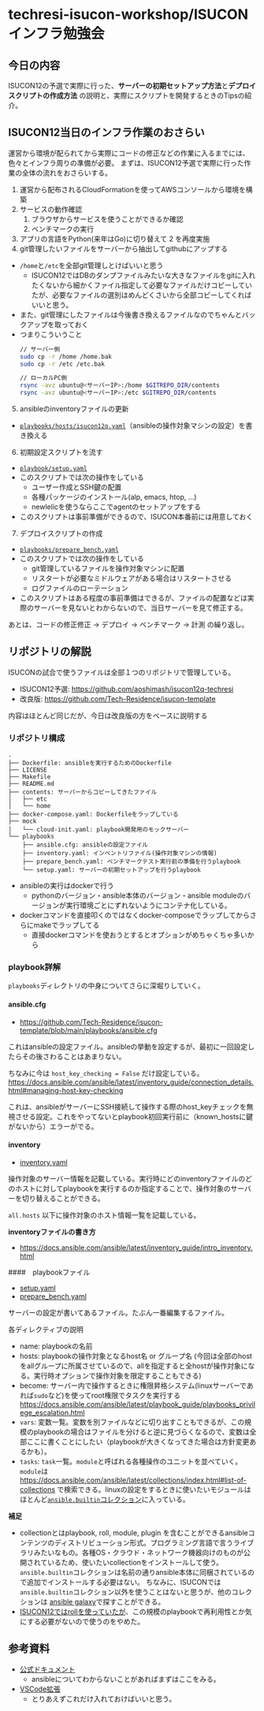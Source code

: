 # techresi-isucon-workshop/ISUCONインフラ勉強会

## 今日の内容

ISUCON12の予選で実際に行った、**サーバーの初期セットアップ方法**と**デプロイスクリプトの作成方法** の説明と、実際にスクリプトを開発するときのTipsの紹介。

## ISUCON12当日のインフラ作業のおさらい

運営から環境が配られてから実際にコードの修正などの作業に入るまでには、色々とインフラ周りの準備が必要。
まずは、ISUCON12予選で実際に行った作業の全体の流れをおさらいする。

1. 運営から配布されるCloudFormationを使ってAWSコンソールから環境を構築
2. サービスの動作確認
   1. ブラウザからサービスを使うことができるか確認
   2. ベンチマークの実行
3. アプリの言語をPython(来年はGo)に切り替えて 2 を再度実施
4. git管理したいファイルをサーバーから抽出してgithubにアップする
  - `/home`と`/etc`を全部git管理しとけばいいと思う
    - ISUCON12ではDBのダンプファイルみたいな大きなファイルをgitに入れたくないから細かくファイル指定して必要なファイルだけコピーしていたが、必要なファイルの選別はめんどくさいから全部コピーしてくればいいと思う。
  - また、git管理にしたファイルは今後書き換えるファイルなのでちゃんとバックアップを取っておく
  - つまりこういうこと
    ```bash
    // サーバー側
    sudo cp -r /home /home.bak
    sudo cp -r /etc /etc.bak

    // ローカルPC側
    rsync -avz ubuntu@<サーバーIP>:/home $GITREPO_DIR/contents
    rsync -avz ubuntu@<サーバーIP>:/etc $GITREPO_DIR/contents
    ```
5. ansibleのinventoryファイルの更新
  - [`playbooks/hosts/isucon12q.yaml`](https://github.com/aoshimash/isucon12q-techresi/blob/main/playbooks/hosts/isucon12q.yaml)（ansibleの操作対象マシンの設定）を書き換える
6. 初期設定スクリプトを流す
  - [`playbook/setup.yaml`](https://github.com/aoshimash/isucon12q-techresi/blob/main/playbooks/setup.yaml)
  - このスクリプトでは次の操作をしている
    - ユーザー作成とSSH鍵の配置
    - 各種パッケージのインストール(alp, emacs, htop, ...)
    - newlelicを使うならここでagentのセットアップをする
  - このスクリプトは事前準備ができるので、ISUCON本番前には用意しておく
7. デプロイスクリプトの作成
  - [`playbooks/prepare_bench.yaml`](https://github.com/aoshimash/isucon12q-techresi/blob/main/playbooks/prepare_bench.yaml)
  - このスクリプトでは次の操作をしている
    - git管理しているファイルを操作対象マシンに配置
    - リスタートが必要なミドルウェアがある場合はリスタートさせる
    - ログファイルのローテーション
  - このスクリプトはある程度の事前準備はできるが、ファイルの配置などは実際のサーバーを見ないとわからないので、当日サーバーを見て修正する。

あとは、コードの修正修正 → デプロイ → ベンチマーク → 計測 の繰り返し。

## リポジトリの解説

ISUCONの試合で使うファイルは全部１つのリポジトリで管理している。

- ISUCON12予選: https://github.com/aoshimash/isucon12q-techresi
- 改良版: https://github.com/Tech-Residence/isucon-template

内容はほとんど同じだが、今日は改良版の方をベースに説明する

### リポジトリ構成

```
.
├── Dockerfile: ansibleを実行するためのDockerfile
├── LICENSE
├── Makefile
├── README.md
├── contents: サーバーからコピーしてきたファイル
│   ├── etc
│   └── home
├── docker-compose.yaml: Dockerfileをラップしている
├── mock
│   └── cloud-init.yaml: playbook開発用のモックサーバー
└── playbooks
    ├── ansible.cfg: ansibleの設定ファイル
    ├── inventory.yaml: インベントリファイル(操作対象マシンの情報)
    ├── prepare_bench.yaml: ベンチマークテスト実行前の準備を行うplaybook
    └── setup.yaml: サーバーの初期セットアップを行うplaybook
```

- ansibleの実行はdockerで行う
  - pythonのバージョン・ansible本体のバージョン・ansible moduleのバージョンが実行環境ごとにずれないようにコンテナ化している。
- dockerコマンドを直接叩くのではなくdocker-composeでラップしてからさらにmakeでラップしてる
  - 直接dockerコマンドを使おうとするとオプションがめちゃくちゃ多いから

### playbook詳解

`playbooks`ディレクトリの中身についてさらに深堀りしていく。

#### ansible.cfg

- https://github.com/Tech-Residence/isucon-template/blob/main/playbooks/ansible.cfg

これはansibleの設定ファイル。ansibleの挙動を設定するが、最初に一回設定したらその後さわることはあまりない。

ちなみに今は `host_key_checking = False` だけ設定している。
https://docs.ansible.com/ansible/latest/inventory_guide/connection_details.html#managing-host-key-checking

これは、ansibleがサーバーにSSH接続して操作する際のhost_keyチェックを無視させる設定。これをやってないとplaybook初回実行前に（known_hostsに鍵がないから）エラーがでる。

#### inventory

- [inventory.yaml](https://github.com/Tech-Residence/isucon-template/blob/main/playbooks/inventory.yaml)

操作対象のサーバー情報を記載している。実行時にどのinventoryファイルのどのホストに対してplaybookを実行するのか指定することで、操作対象のサーバーを切り替えることができる。

`all.hosts` 以下に操作対象のホスト情報一覧を記載している。

**inventoryファイルの書き方**
- https://docs.ansible.com/ansible/latest/inventory_guide/intro_inventory.html

####　playbookファイル

- [setup.yaml](https://github.com/Tech-Residence/isucon-template/blob/main/playbooks/setup.yaml)
- [prepare_bench.yaml](https://github.com/Tech-Residence/isucon-template/blob/main/playbooks/prepare_bench.yaml)

サーバーの設定が書いてあるファイル。たぶん一番編集するファイル。

各ディレクティブの説明

- name: playbookの名前
- hosts: playbookの操作対象となるhost名 or グループ名 (今回は全部のhostをallグループに所属させているので、allを指定すると全hostが操作対象になる。実行時オプションで操作対象を限定することもできる)
- become: サーバー内で操作するときに権限昇格システム(linuxサーバーであれば`sudo`など)を使ってroot権限でタスクを実行する　https://docs.ansible.com/ansible/latest/playbook_guide/playbooks_privilege_escalation.html
- `vars`: 変数一覧。変数を別ファイルなどに切り出すこともできるが、この規模のplaybookの場合はファイルを分けると逆に見づらくなるので、変数は全部ここに書くことにしたい（playbookが大きくなってきた場合は方針変更あるかも）。
- `tasks`: `task`一覧。`module`と呼ばれる各種操作のユニットを並べていく。`module`は　https://docs.ansible.com/ansible/latest/collections/index.html#list-of-collections で検索できる。linuxの設定をするときに使いたいモジュールはほとんど[`ansible.builtin`コレクション](https://docs.ansible.com/ansible/latest/collections/ansible/builtin/index.html#plugins-in-ansible-builtin)に入っている。

**補足**
- collectionとはplaybook, roll, module, plugin を含むことができるansibleコンテンツのディストリビューション形式。プログラミング言語で言うライブラリみたいなもの。各種OS・クラウド・ネットワーク機器向けのものが公開されているため、使いたいcollectionをインストールして使う。`ansible.builtin`コレクションは名前の通りansible本体に同梱されているので追加でインストールする必要はない。
ちなみに、ISUCONでは `ansible.builtin`コレクション以外を使うことはないと思うが、他のコレクションは [ansible galaxy](https://galaxy.ansible.com/)で探すことができる。
- [ISUCON12ではrollを使っていたが](https://github.com/aoshimash/isucon12q-techresi/tree/main/playbooks/roles)、この規模のplaybookで再利用性とか気にする必要がないので使うのをやめた。


## 参考資料

- [公式ドキュメント](https://docs.ansible.com/ansible/latest/getting_started/index.html)
  - ansibleについてわからないことがあればまずはここをみる。
- [VSCode拡張](https://marketplace.visualstudio.com/items?itemName=redhat.ansible)
  - とりあえずこれだけ入れておけばいいと思う。

